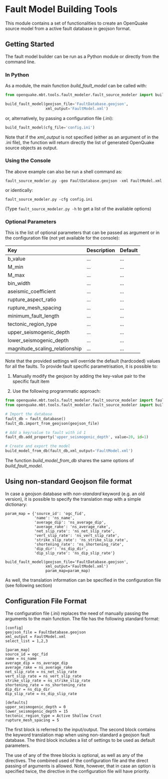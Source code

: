 # Fault Model Building Tools

This module contains a set of functionalities to create an OpenQuake source model from a active fault database in geojson format.

## Getting Started

The fault model builder can be run as a Python module or directly from the command line.

### In Python

As a module, the main function *build_fault_model* can be called with:

```python
from openquake.mbt.tools.fault_modeler.fault_source_modeler import build_fault_model

build_fault_model(geojson_file='FaultDatabase.geojson',
                  xml_output='FaultModel.xml')
```

or, alternatively, by passing a configuration file (.ini):

```python
build_fault_model(cfg_file='config.ini')
```

Note that if the *xml_output* is not specified (either as an argument of in the .ini file), the function will return directly the list of generated OpenQuake source objects as output.

### Using the Console

The above example can also be run a shell command as:

```console
fault_source_modeler.py -geo FaultDatabase.geojson -xml FaultModel.xml
```
or identically:

```console
fault_source_modeler.py -cfg config.ini
```

(Type ```fault_source_modeler.py -h``` to get a list of the available options)

### Optional Parameters

This is the list of optional parameters that can be passed as argument or in the configuration file (not yet available for the console):

| Key | Description | Default |
|:----|:------------|:--------|
| b_value | ... | ... |
| M_min | ... | ... |
| M_max | ... | ... |
| bin_width | ... | ... |
| aseismic_coefficient | ... | ... |
| rupture_aspect_ratio | ... | ... |
| rupture_mesh_spacing | ... | ... |
| minimum_fault_length | ... | ... |
| tectonic_region_type | ... | ... |
| upper_seismogenic_depth | ... | ... |
| lower_seismogenic_depth | ... | ... |
| magnitude_scaling_relationship | ... | ... |

Note that the provided settings will override the default (hardcoded) values for all the faults. To provide fault specific parametrisation, it is possible to:

1. Manually modify the geojson by adding the key-value pair to the specific fault item

2. Use the following programmatic approach:

```python
from openquake.mbt.tools.fault_modeler.fault_source_modeler import fault_database
from openquake.mbt.tools.fault_modeler.fault_source_modeler import build_model_from_db

# Import the database
fault_db = fault_database()
fault_db.import_from_geojson(geojson_file)

# Add a key/value to fault with id 1
fault_db.add_property('upper_seismogenic_depth', value=20, id=1)

# Create and export the model
build_model_from_db(fault_db,xml_output='FaultModel.xml')
```
The function *build_model_from_db* shares the same options of *build_fault_model*.

## Using non-standard Geojson file format

In case a geojson database with *non-standard* keyword (e.g. an old version),
it is possible to specify the translation map with a simple dictionary:

```
param_map = {'source_id': 'ogc_fid',
             'name': 'ns_name',
             'average_dip': 'ns_average_dip',
             'average_rake': 'ns_average_rake',
             'net_slip_rate': 'ns_net_slip_rate',
             'vert_slip_rate': 'ns_vert_slip_rate',
             'strike_slip_rate': 'ns_strike_slip_rate',
             'shortening_rate': 'ns_shortening_rate',
             'dip_dir': 'ns_dip_dir',
             'dip_slip_rate': 'ns_dip_slip_rate'}

build_fault_model(geojson_file='FaultDatabase.geojson',
                  xml_output='FaultModel.xml')
                  param_map=param_map)
```

As well, the translation information can be specified in the configuration file (see following section)

## Configuration File Format

The configuration file (.ini) replaces the need of manually passing the arguments to the main function.
The file has the following standard format:

```
[config]
geojson_file = FaultDatabase.geojson
xml_output = FaultModel.xml
select_list = 1,2,3

[param_map]
source_id = ogc_fid
name = ns_name
average_dip = ns_average_dip
average_rake = ns_average_rake
net_slip_rate = ns_net_slip_rate
vert_slip_rate = ns_vert_slip_rate
strike_slip_rate = ns_strike_slip_rate
shortening_rate = ns_shortening_rate
dip_dir = ns_dip_dir
dip_slip_rate = ns_dip_slip_rate

[defaults]
upper_seismogenic_depth = 0
lower_seismogenic_depth = 15
tectonic_region_type = Active Shallow Crust
rupture_mesh_spacing = 5
```

The first block is referred to the input/output. The second block contains the keyword translation map when using non-standard a geojson fault database. The third block includes a list of settings to be used as default parameters.

The use of any of the three blocks is optional, as well as any of the directives. The combined used of the configuration file and the direct passing of arguments is allowed. Note, however, that in case an option is specified twice, the directive in the configuration file will have priority.